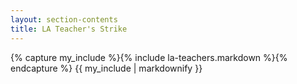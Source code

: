 ```yaml
---
layout: section-contents
title: LA Teacher's Strike
---
```


{% capture my_include %}{% include la-teachers.markdown %}{% endcapture %}
{{ my_include | markdownify }}
